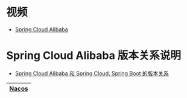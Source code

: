 

# 视频

* [Spring Cloud Alibaba](https://edu.51cto.com/center/course/lesson/index?id=696542)


# Spring Cloud Alibaba 版本关系说明

* [Spring Cloud Alibaba 和 Spring Cloud, Spring Boot 的版本关系 ](https://github.com/alibaba/spring-cloud-alibaba/wiki/%E7%89%88%E6%9C%AC%E8%AF%B4%E6%98%8E)

[Nacos](https://nacos.io/zh-cn/docs/what-is-nacos.html)|
---|
